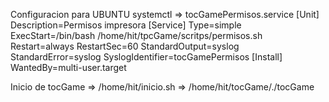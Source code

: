 Configuracion para UBUNTU
systemctl => tocGamePermisos.service
 [Unit]
 Description=Permisos impresora
 [Service]
 Type=simple
 ExecStart=/bin/bash /home/hit/tpcGame/scritps/permisos.sh
 Restart=always
 RestartSec=60
 StandardOutput=syslog
 StandardError=syslog
 SyslogIdentifier=tocGamePermisos
 [Install]
 WantedBy=multi-user.target


 Inicio de tocGame => /home/hit/inicio.sh =>  /home/hit/tocGame/./tocGame